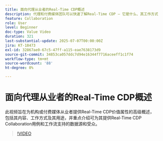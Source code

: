 ```yaml
---
title: 面向代理从业者的Real-Time CDP概述
description: 代理和付费媒体团队可以快速了解Real-Time CDP — 它是什么、其工作方式以及数据源和受众如何推动协作工作流。
feature: Collaboration
role: User
level: Beginner
doc-type: Value Video
duration: 321
last-substantial-update: 2025-07-07T00:00:00Z
jira: KT-18473
exl-id: 32867ae0-67c5-47ff-a115-eae7638173d9
source-git-commit: 34853ca057ddc7d94e16344f7716aceeff1c1f74
workflow-type: tm+mt
source-wordcount: '88'
ht-degree: 0%

---
```


# 面向代理从业者的Real-Time CDP概述

此视频旨在为机构或付费媒体从业者提供Real-Time CDP价值属性的高级概述，包括其内容、工作方式及其用途，并重点介绍可为其提供Real-Time CDP Collaboration用例和工作流支持的数据源和受众。

>[!VIDEO](https://video.tv.adobe.com/v/3464657/?learn=on&enablevpops)
